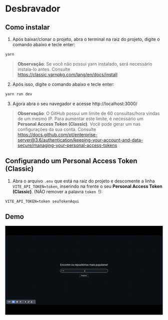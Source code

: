 # Desbravador

## Como instalar

1. Após baixar/clonar o projeto, abra o terminal na raiz do projeto, digite o comando abaixo e tecle enter:

```bash
yarn
```

> **Observação**: Se você não possui yarn instalado, será necessário instala-lo antes. Consulte https://classic.yarnpkg.com/lang/en/docs/install

2. Após isso, digite o comando abaixo e tecle enter:

```bash
yarn run dev
```

3. Agora abra o seu navegador e acesse http://localhost:3000/

> **Observação**: O GitHub possui um limite de 60 consultas/hora vindas de um mesmo IP. Para aumentar este limite, é necessário um **Personal Access Token (Classic)**. Você pode gerar um nas configurações da sua conta. Consulte https://docs.github.com/pt/enterprise-server@3.6/authentication/keeping-your-account-and-data-secure/managing-your-personal-access-tokens

## Configurando um Personal Access Token (Classic)

1. Abra o arquivo `.env` que está na raiz do projeto e descomente a linha `VITE_API_TOKEN=token`, inserindo na frente o seu **Personal Access Token (Classic)**. (NÃO remover a palavra `token `!):

```env
VITE_API_TOKEN=token seuTokenAqui
```

## Demo

![Alt text](./public/demo.gif)
